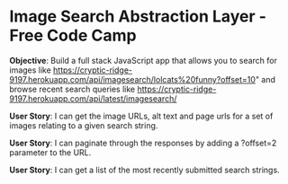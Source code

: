 Image Search Abstraction Layer - Free Code Camp
=========================
<strong>Objective</strong>: Build a full stack JavaScript app that allows you to search for images like 
https://cryptic-ridge-9197.herokuapp.com/api/imagesearch/lolcats%20funny?offset=10"
and browse recent search queries like
https://cryptic-ridge-9197.herokuapp.com/api/latest/imagesearch/

<strong>User Story</strong>: I can get the image URLs, alt text and page urls for a set of images relating to a given search string.

<strong>User Story</strong>: I can paginate through the responses by adding a ?offset=2 parameter to the URL.

<strong>User Story</strong>: I can get a list of the most recently submitted search strings.
